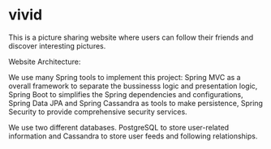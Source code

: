 # vivid

This is a picture sharing website where users can follow their friends and discover interesting pictures.

Website Architecture:

We use many Spring tools to implement this project: 
Spring MVC as a overall framework to separate the bussinesss logic and presentation logic,
Spring Boot to simplifies the Spring dependencies and configurations,
Spring Data JPA and Spring Cassandra as tools to make persistence,
Spring Security to provide comprehensive security services.


We use two different databases. PostgreSQL to store user-related information and Cassandra to store user feeds and following relationships.





